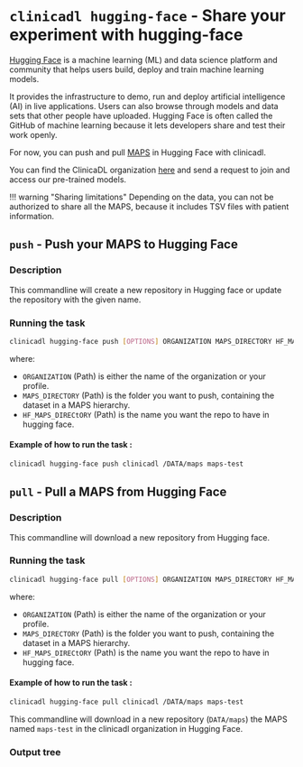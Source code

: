 # `clinicadl hugging-face` - Share your experiment with hugging-face

[Hugging Face](https://huggingface.co) is a machine learning (ML) and data science platform and community that helps users build, deploy and train machine learning models.

It provides the infrastructure to demo, run and deploy artificial intelligence (AI) in live applications. Users can also browse through models and data sets that other people have uploaded. 
Hugging Face is often called the GitHub of machine learning because it lets developers share and test their work openly.

For now, you can push and pull [MAPS](../Introduction.md#maps-definition) in Hugging Face with clinicadl.

You can find the ClinicaDL organization [here](https://huggingface.co/ClinicaDL) and send a request to join and access our pre-trained models.

!!! warning "Sharing limitations"
    Depending on the data, you can not be authorized to share all the MAPS, 
    because it includes TSV files with patient information.

## `push` - Push your MAPS to Hugging Face 

### Description

This commandline will create a new repository in Hugging face or update the repository with the given name. 

### Running the task

```bash
clinicadl hugging-face push [OPTIONS] ORGANIZATION MAPS_DIRECTORY HF_MAPS_DIRECTORY
```
where:

  - `ORGANIZATION` (Path) is either the name of the organization or your profile.
  - `MAPS_DIRECTORY` (Path) is the folder you want to push, containing the dataset in a MAPS hierarchy.
  - `HF_MAPS_DIRECtORY` (Path) is the name you want the repo to have in hugging face.


#### Example of how to run the task :

```bash
clinicadl hugging-face push clinicadl /DATA/maps maps-test
```

## `pull` - Pull a MAPS from Hugging Face 

### Description

This commandline will download a new repository from Hugging face. 

### Running the task

```bash
clinicadl hugging-face pull [OPTIONS] ORGANIZATION MAPS_DIRECTORY HF_MAPS_DIRECTORY
```
where:

  - `ORGANIZATION` (Path) is either the name of the organization or your profile.
  - `MAPS_DIRECTORY` (Path) is the folder you want to push, containing the dataset in a MAPS hierarchy.
  - `HF_MAPS_DIRECtORY` (Path) is the name you want the repo to have in hugging face.


#### Example of how to run the task :

```bash
clinicadl hugging-face pull clinicadl /DATA/maps maps-test
```

This commandline will download in a new repository (`DATA/maps`) the MAPS named `maps-test` in the clinicadl organization in Hugging Face.

### Output tree
